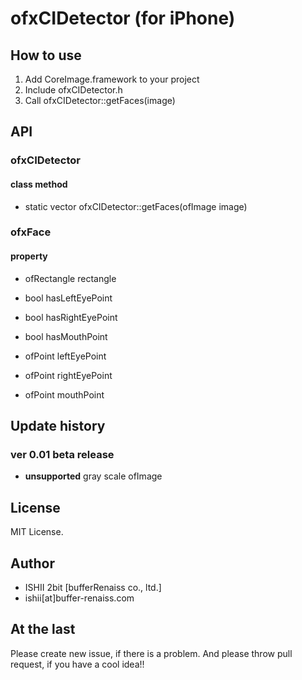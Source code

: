 # ofxCIDetector (for iPhone)

## How to use

1. Add CoreImage.framework to your project
2. Include ofxCIDetector.h
3. Call ofxCIDetector::getFaces(image)

## API

### ofxCIDetector

#### class method

* static vector<ofxFace> ofxCIDetector::getFaces(ofImage image)

### ofxFace

#### property

* ofRectangle rectangle

* bool hasLeftEyePoint
* bool hasRightEyePoint
* bool hasMouthPoint

* ofPoint leftEyePoint
* ofPoint rightEyePoint
* ofPoint mouthPoint

## Update history

### ver 0.01 beta release

* **unsupported** gray scale ofImage

## License

MIT License.

## Author

* ISHII 2bit [bufferRenaiss co., ltd.]
* ishii[at]buffer-renaiss.com

## At the last

Please create new issue, if there is a problem.
And please throw pull request, if you have a cool idea!!